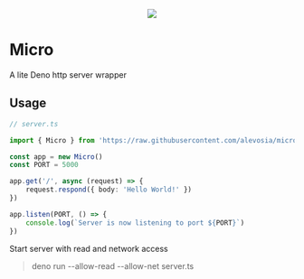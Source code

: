 <p align="center">
    <img src="https://i.imgur.com/MXgpvko.png" />
</p>

# Micro
A lite Deno http server wrapper

## Usage
```ts
// server.ts

import { Micro } from 'https://raw.githubusercontent.com/alevosia/micro/master/Micro.ts'

const app = new Micro()
const PORT = 5000

app.get('/', async (request) => {
    request.respond({ body: 'Hello World!' })
})

app.listen(PORT, () => {
    console.log(`Server is now listening to port ${PORT}`)
})
```

Start server with read and network access
> deno run --allow-read --allow-net server.ts
